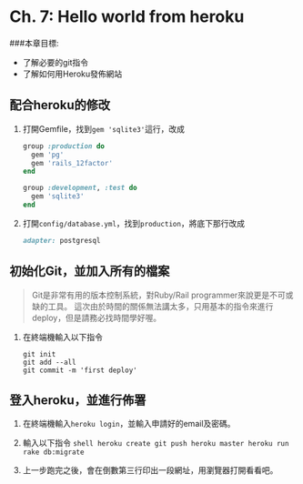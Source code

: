 # Ch. 7: Hello world from heroku

###本章目標:
* 了解必要的git指令
* 了解如何用Heroku發佈網站

## 配合heroku的修改 
1. 打開Gemfile，找到`gem 'sqlite3'`這行，改成
    ```ruby
    group :production do
      gem 'pg'
      gem 'rails_12factor'
    end

    group :development, :test do
      gem 'sqlite3'
    end
    ```

1. 打開`config/database.yml`，找到`production`，將底下那行改成
    ```ruby
    adapter: postgresql
    ```

## 初始化Git，並加入所有的檔案
> Git是非常有用的版本控制系統，對Ruby/Rail programmer來說更是不可或缺的工具。
> 這次由於時間的關係無法講太多，只用基本的指令來進行deploy，但是請務必找時間學好喔。

1. 在終端機輸入以下指令
    ```shell
    git init
    git add --all
    git commit -m 'first deploy'
    ```

## 登入heroku，並進行佈署
  1. 在終端機輸入`heroku login`，並輸入申請好的email及密碼。

  1. 輸入以下指令
    ```shell
    heroku create
    git push heroku master
    heroku run rake db:migrate
    ```

  1. 上一步跑完之後，會在倒數第三行印出一段網址，用瀏覽器打開看看吧。
